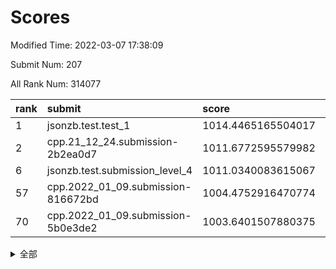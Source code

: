 # Scores

Modified Time: 2022-03-07 17:38:09

Submit Num: 207

All Rank Num: 314077

| rank |               submit               |       score        |       sigma        | pk_num |
| :--- | :--------------------------------- | :----------------- | :----------------- | :----- |
| 1    | jsonzb.test.test_1                 | 1014.4465165504017 | 0.8511839479861827 | 6071   |
| 2    | cpp.21_12_24.submission-2b2ea0d7   | 1011.6772595579982 | 0.8194593116523292 | 6063   |
| 6    | jsonzb.test.submission_level_4     | 1011.0340083615067 | 0.794696164340757  | 6071   |
| 57   | cpp.2022_01_09.submission-816672bd | 1004.4752916470774 | 0.7209420152484666 | 6070   |
| 70   | cpp.2022_01_09.submission-5b0e3de2 | 1003.6401507880375 | 0.7242151097059548 | 6073   |


<details>
<summary>全部</summary>

| rank |                 submit                 |       score        |       sigma        | pk_num |
| :--- | :------------------------------------- | :----------------- | :----------------- | :----- |
| 1    | jsonzb.test.test_1                     | 1014.4465165504017 | 0.8511839479861827 | 6071   |
| 2    | cpp.21_12_24.submission-2b2ea0d7       | 1011.6772595579982 | 0.8194593116523292 | 6063   |
| 3    | gobigger.level_3.submission_level_3_10 | 1011.3572207846008 | 0.7666446474214746 | 6070   |
| 4    | gobigger.level_3.submission_level_3_44 | 1011.3050747385637 | 0.7894714273759816 | 6071   |
| 5    | gobigger.level_3.submission_level_3_19 | 1011.2627451546598 | 0.7761161079833692 | 6073   |
| 6    | jsonzb.test.submission_level_4         | 1011.0340083615067 | 0.794696164340757  | 6071   |
| 7    | gobigger.level_3.submission_level_3_39 | 1011.0234204709623 | 0.7534743136646336 | 6071   |
| 8    | gobigger.level_3.submission_level_3_42 | 1010.9683577079317 | 0.7990309901100578 | 6069   |
| 9    | gobigger.level_3.submission_level_3_36 | 1010.9276571021727 | 0.7607562609345925 | 6071   |
| 10   | gobigger.level_3.submission_level_3_21 | 1010.9206098319435 | 0.7984346012892156 | 6063   |
| 11   | gobigger.level_3.submission_level_3_31 | 1010.8640905701704 | 0.7543224153258355 | 6065   |
| 12   | gobigger.level_3.submission_level_3_13 | 1010.770171959058  | 0.7654433937693037 | 6074   |
| 13   | gobigger.level_3.submission_level_3_17 | 1010.7020712034617 | 0.7674290231863261 | 6068   |
| 14   | gobigger.level_3.submission_level_3_46 | 1010.6792172141954 | 0.7771129362984022 | 6068   |
| 15   | gobigger.level_3.submission_level_3_41 | 1010.6547538877545 | 0.7647069103694853 | 6065   |
| 16   | gobigger.level_3.submission_level_3_22 | 1010.6145469134506 | 0.7595498633240324 | 6064   |
| 17   | gobigger.level_3.submission_level_3_4  | 1010.4744509446978 | 0.7787026884758836 | 6071   |
| 18   | gobigger.level_3.submission_level_3_38 | 1010.4539707082329 | 0.7611593507611916 | 6068   |
| 19   | gobigger.level_3.submission_level_3_11 | 1010.453349956963  | 0.7595919532890699 | 6064   |
| 20   | gobigger.level_3.submission_level_3_16 | 1010.3664192351781 | 0.7570885532118226 | 6064   |
| 21   | gobigger.level_3.submission_level_3_14 | 1010.2654309496523 | 0.7744257972197971 | 6068   |
| 22   | gobigger.level_3.submission_level_3_30 | 1010.2386444599463 | 0.7498111605374109 | 6071   |
| 23   | gobigger.level_3.submission_level_3_43 | 1010.0975557578099 | 0.7701657425502568 | 6067   |
| 24   | gobigger.level_3.submission_level_3_18 | 1010.0536537400848 | 0.7747796295691587 | 6064   |
| 25   | gobigger.level_3.submission_level_3_49 | 1010.0530481331566 | 0.757304364372954  | 6068   |
| 26   | gobigger.level_3.submission_level_3_37 | 1010.0397237605391 | 0.771779785721395  | 6070   |
| 27   | gobigger.level_3.submission_level_3_23 | 1010.0035948071743 | 0.7354970297865472 | 6070   |
| 28   | gobigger.level_3.submission_level_3_29 | 1009.9557390653188 | 0.75318079488676   | 6072   |
| 29   | gobigger.level_3.submission_level_3_6  | 1009.8769559233104 | 0.7515003632580015 | 6071   |
| 30   | gobigger.level_3.submission_level_3_1  | 1009.873901939332  | 0.7748800138937353 | 6065   |
| 31   | gobigger.level_3.submission_level_3_3  | 1009.7361597591262 | 0.768246247385142  | 6068   |
| 32   | gobigger.level_3.submission_level_3_24 | 1009.6174235668498 | 0.7488406088395508 | 6068   |
| 33   | gobigger.level_3.submission_level_3_45 | 1009.482661790733  | 0.7503809654589468 | 6067   |
| 34   | gobigger.level_3.submission_level_3_47 | 1009.4452196250227 | 0.7593518651088234 | 6068   |
| 35   | gobigger.level_3.submission_level_3_48 | 1009.4340708141264 | 0.7481209142810539 | 6069   |
| 36   | gobigger.level_3.submission_level_3_35 | 1009.4309455890907 | 0.7667431972822599 | 6071   |
| 37   | gobigger.level_3.submission_level_3_34 | 1009.4209095483221 | 0.7413045282482332 | 6067   |
| 38   | gobigger.level_3.submission_level_3_32 | 1009.3715311616687 | 0.7421223478106627 | 6069   |
| 39   | gobigger.level_3.submission_level_3_40 | 1009.3672497525133 | 0.7361033696949102 | 6068   |
| 40   | gobigger.level_3.submission_level_3_2  | 1009.3340339388537 | 0.7481247321545879 | 6074   |
| 41   | gobigger.level_3.submission_level_3_7  | 1009.0822813202899 | 0.7656722862689821 | 6069   |
| 42   | gobigger.level_3.submission_level_3_12 | 1009.078074773168  | 0.7519617267060239 | 6073   |
| 43   | gobigger.level_3.submission_level_3_15 | 1009.0635108870355 | 0.7530893384073571 | 6068   |
| 44   | gobigger.level_3.submission_level_3_8  | 1009.0497129132332 | 0.7836904578703547 | 6066   |
| 45   | gobigger.level_3.submission_level_3_26 | 1009.039325902284  | 0.7425377909331717 | 6068   |
| 46   | gobigger.level_3.submission_level_3_20 | 1009.0211689242099 | 0.7530392842018295 | 6067   |
| 47   | gobigger.level_3.submission_level_3_33 | 1008.9151009867927 | 0.7330552761274746 | 6063   |
| 48   | gobigger.level_3.submission_level_3_9  | 1008.6169469522494 | 0.7628347970939192 | 6068   |
| 49   | gobigger.level_3.submission_level_3_27 | 1008.5899657303754 | 0.7440631547283464 | 6071   |
| 50   | gobigger.level_3.submission_level_3_28 | 1008.5680318241349 | 0.7508278600875693 | 6069   |
| 51   | gobigger.level_3.submission_level_3_5  | 1008.4461341021182 | 0.7446561833938407 | 6070   |
| 52   | gobigger.level_3.submission_level_3_25 | 1008.2341640301368 | 0.7362293394060895 | 6068   |
| 53   | gobigger.level_3.submission_level_3_0  | 1007.7121082915414 | 0.7412000735480482 | 6068   |
| 54   | gobigger.level_1.submission_level_1_29 | 1004.6646907388315 | 0.7283642541623602 | 6069   |
| 55   | gobigger.level_1.submission_level_1_39 | 1004.6302061170798 | 0.7295930399840248 | 6069   |
| 56   | gobigger.level_1.submission_level_1_20 | 1004.5910905744822 | 0.7143377657536956 | 6069   |
| 57   | cpp.2022_01_09.submission-816672bd     | 1004.4752916470774 | 0.7209420152484666 | 6070   |
| 58   | gobigger.level_1.submission_level_1_36 | 1004.332947709857  | 0.7233544759531997 | 6072   |
| 59   | gobigger.level_1.submission_level_1_14 | 1004.315669672278  | 0.7210593886127628 | 6072   |
| 60   | gobigger.level_1.submission_level_1_40 | 1004.1532624040267 | 0.7124921536649672 | 6068   |
| 61   | gobigger.level_1.submission_level_1_47 | 1004.1175120870776 | 0.7202557112613317 | 6068   |
| 62   | gobigger.level_1.submission_level_1_10 | 1004.1152673183047 | 0.7054406273477898 | 6069   |
| 63   | gobigger.level_1.submission_level_1_38 | 1004.0151828463031 | 0.7161112261536691 | 6073   |
| 64   | gobigger.level_1.submission_level_1_24 | 1003.9702090441516 | 0.725341570674595  | 6066   |
| 65   | gobigger.level_1.submission_level_1_23 | 1003.9591647476077 | 0.7216241910721336 | 6071   |
| 66   | gobigger.level_1.submission_level_1_1  | 1003.9053458472295 | 0.7089642614079986 | 6067   |
| 67   | gobigger.level_1.submission_level_1_34 | 1003.8109722839362 | 0.7110972543738265 | 6067   |
| 68   | gobigger.level_1.submission_level_1_18 | 1003.7095917078452 | 0.7241573493080372 | 6069   |
| 69   | gobigger.level_1.submission_level_1_19 | 1003.6810148046948 | 0.7211349780181594 | 6068   |
| 70   | cpp.2022_01_09.submission-5b0e3de2     | 1003.6401507880375 | 0.7242151097059548 | 6073   |
| 71   | gobigger.level_1.submission_level_1_44 | 1003.6338016285498 | 0.707714370006294  | 6073   |
| 72   | gobigger.level_1.submission_level_1_42 | 1003.6209772221133 | 0.7038740452906923 | 6072   |
| 73   | gobigger.level_1.submission_level_1_12 | 1003.591689088315  | 0.7053476365395605 | 6074   |
| 74   | gobigger.level_1.submission_level_1_13 | 1003.5763900389826 | 0.7179869094740308 | 6065   |
| 75   | gobigger.level_1.submission_level_1_22 | 1003.5564472118873 | 0.7138409517476161 | 6067   |
| 76   | gobigger.level_1.submission_level_1_26 | 1003.5366234040986 | 0.7154397536790479 | 6076   |
| 77   | gobigger.level_1.submission_level_1_41 | 1003.5325917647947 | 0.7008610794649783 | 6069   |
| 78   | gobigger.level_1.submission_level_1_45 | 1003.502485127985  | 0.7160692051046411 | 6066   |
| 79   | gobigger.level_1.submission_level_1_0  | 1003.3755446151831 | 0.7072362205362177 | 6069   |
| 80   | gobigger.level_1.submission_level_1_6  | 1003.3486862863117 | 0.7146813374595272 | 6068   |
| 81   | gobigger.level_1.submission_level_1_5  | 1003.3111724759947 | 0.7172073324153135 | 6072   |
| 82   | gobigger.level_1.submission_level_1_17 | 1003.277418249322  | 0.7156170608703827 | 6068   |
| 83   | gobigger.level_1.submission_level_1_48 | 1003.2218798433348 | 0.7070362206153427 | 6067   |
| 84   | gobigger.level_1.submission_level_1_30 | 1003.2002519655679 | 0.7078905234479044 | 6070   |
| 85   | gobigger.level_1.submission_level_1_4  | 1003.1644996399348 | 0.7169607565172674 | 6071   |
| 86   | gobigger.level_1.submission_level_1_49 | 1003.1227563779596 | 0.7262481302688976 | 6071   |
| 87   | gobigger.level_1.submission_level_1_27 | 1003.0782102054242 | 0.7255510503689057 | 6072   |
| 88   | gobigger.level_1.submission_level_1_2  | 1003.0780994374412 | 0.7154736299180134 | 6063   |
| 89   | gobigger.level_1.submission_level_1_8  | 1002.9331577967135 | 0.7026396761874716 | 6065   |
| 90   | gobigger.level_1.submission_level_1_31 | 1002.8685637354305 | 0.7184243247445865 | 6066   |
| 91   | gobigger.level_1.submission_level_1_28 | 1002.843612144723  | 0.7104315705249209 | 6072   |
| 92   | gobigger.level_1.submission_level_1_9  | 1002.8203855931273 | 0.7165356553874265 | 6069   |
| 93   | gobigger.level_1.submission_level_1_21 | 1002.7755530604164 | 0.7151597860158326 | 6067   |
| 94   | gobigger.level_1.submission_level_1_32 | 1002.7223275244363 | 0.7116770885746633 | 6067   |
| 95   | gobigger.level_1.submission_level_1_3  | 1002.7137038699301 | 0.718968325718552  | 6073   |
| 96   | gobigger.level_1.submission_level_1_46 | 1002.6730700137725 | 0.7077193178767498 | 6072   |
| 97   | gobigger.level_1.submission_level_1_35 | 1002.6254016652553 | 0.7063294152235394 | 6071   |
| 98   | gobigger.level_1.submission_level_1_37 | 1002.4987340474748 | 0.7177912264639866 | 6070   |
| 99   | gobigger.level_1.submission_level_1_43 | 1002.41682471839   | 0.719330611036455  | 6073   |
| 100  | gobigger.level_1.submission_level_1_11 | 1002.1558985295601 | 0.71201713213295   | 6067   |
| 101  | gobigger.level_1.submission_level_1_33 | 1002.1468684135373 | 0.717686762464535  | 6067   |
| 102  | gobigger.level_1.submission_level_1_16 | 1002.0975672888284 | 0.7114582284526211 | 6070   |
| 103  | gobigger.level_1.submission_level_1_15 | 1001.9042117559022 | 0.7085867539512516 | 6071   |
| 104  | gobigger.level_1.submission_level_1_7  | 1001.8719768562905 | 0.7149626463507582 | 6071   |
| 105  | gobigger.level_1.submission_level_1_25 | 1001.7643195015008 | 0.7103261935424882 | 6068   |
| 106  | gobigger.random.submission_random_11   | 997.337030851752   | 0.7082339596821084 | 6073   |
| 107  | gobigger.random.submission_random_7    | 997.1834315104978  | 0.7157556222881997 | 6070   |
| 108  | gobigger.random.submission_random_42   | 997.007898733949   | 0.7053761016424828 | 6073   |
| 109  | gobigger.random.submission_random_5    | 996.9617637377991  | 0.6963950308110938 | 6065   |
| 110  | gobigger.random.submission_random_0    | 996.8615062398451  | 0.7061409209706564 | 6068   |
| 111  | gobigger.random.submission_random_13   | 996.8287080448463  | 0.7114336908094131 | 6065   |
| 112  | gobigger.random.submission_random_30   | 996.8185016823256  | 0.6977434422812441 | 6071   |
| 113  | gobigger.random.submission_random_16   | 996.7744020864977  | 0.705248923951315  | 6067   |
| 114  | gobigger.random.submission_random_46   | 996.7582243168541  | 0.7027768246324516 | 6072   |
| 115  | gobigger.random.submission_random_14   | 996.6703301927171  | 0.7160087537384152 | 6071   |
| 116  | gobigger.random.submission_random_32   | 996.6649229271563  | 0.7075359119297019 | 6069   |
| 117  | gobigger.random.submission_random_20   | 996.6164243938459  | 0.7053249791944468 | 6070   |
| 118  | gobigger.random.submission_random_22   | 996.5582038778398  | 0.7060322479378397 | 6066   |
| 119  | gobigger.random.submission_random_41   | 996.5102796765664  | 0.6975673918636516 | 6071   |
| 120  | gobigger.random.submission_random_18   | 996.462936943108   | 0.7100234522393968 | 6068   |
| 121  | gobigger.random.submission_random_28   | 996.4454193193704  | 0.6929687982649798 | 6070   |
| 122  | gobigger.random.submission_random_10   | 996.4346282089243  | 0.7018525752299736 | 6069   |
| 123  | gobigger.random.submission_random_40   | 996.4047331485874  | 0.7084793311404961 | 6065   |
| 124  | gobigger.random.submission_random_21   | 996.3775790140296  | 0.7057306663218129 | 6071   |
| 125  | gobigger.random.submission_random_17   | 996.2694892945472  | 0.7149255862320029 | 6071   |
| 126  | gobigger.random.submission_random_33   | 996.1449026418425  | 0.7083862382695595 | 6067   |
| 127  | gobigger.random.submission_random_31   | 996.0445608308604  | 0.716106853118726  | 6076   |
| 128  | gobigger.random.submission_random_49   | 996.0303581650014  | 0.708954383971616  | 6070   |
| 129  | gobigger.random.submission_random_47   | 996.0068044899429  | 0.7151401737397366 | 6071   |
| 130  | gobigger.random.submission_random_44   | 995.9392387596533  | 0.7211842772422384 | 6067   |
| 131  | gobigger.random.submission_random_37   | 995.9330298421916  | 0.7226161987497512 | 6062   |
| 132  | gobigger.random.submission_random_8    | 995.8640482018832  | 0.7199151518852417 | 6068   |
| 133  | gobigger.random.submission_random_25   | 995.8215182032424  | 0.6961618561983404 | 6068   |
| 134  | gobigger.random.submission_random_9    | 995.8194354768226  | 0.7155922887509147 | 6069   |
| 135  | gobigger.random.submission_random_1    | 995.8181664659811  | 0.7114024983906068 | 6067   |
| 136  | gobigger.random.submission_random_6    | 995.7655709807356  | 0.7014928175010071 | 6068   |
| 137  | gobigger.random.submission_random_36   | 995.7516011096411  | 0.7068843534107709 | 6068   |
| 138  | gobigger.random.submission_random_26   | 995.5803895584935  | 0.705032281573998  | 6066   |
| 139  | gobigger.random.submission_random_38   | 995.529282888655   | 0.7103733695255432 | 6069   |
| 140  | gobigger.random.submission_random_23   | 995.5123670741451  | 0.7217384372456903 | 6073   |
| 141  | gobigger.random.submission_random_3    | 995.5063868465688  | 0.7076159070382998 | 6069   |
| 142  | gobigger.random.submission_random_39   | 995.5026241526753  | 0.7210089778826029 | 6064   |
| 143  | gobigger.random.submission_random_45   | 995.4410001957897  | 0.7155199550355142 | 6068   |
| 144  | gobigger.random.submission_random_24   | 995.3687333889692  | 0.7236499866148498 | 6071   |
| 145  | gobigger.random.submission_random_34   | 995.2904785612895  | 0.717604857168953  | 6066   |
| 146  | gobigger.random.submission_random_43   | 995.2755375502899  | 0.7039148502704212 | 6070   |
| 147  | gobigger.random.submission_random_29   | 995.2468982283704  | 0.7166703549779261 | 6067   |
| 148  | gobigger.random.submission_random_12   | 995.2247832157941  | 0.7282427930549727 | 6070   |
| 149  | gobigger.random.submission_random_48   | 995.1451812736589  | 0.7152256338043456 | 6062   |
| 150  | gobigger.random.submission_random_2    | 995.1256274921676  | 0.7036732134890751 | 6068   |
| 151  | gobigger.random.submission_random_27   | 995.0794195831248  | 0.7281468298096612 | 6070   |
| 152  | gobigger.random.submission_random_15   | 995.0561269841766  | 0.7118544227318222 | 6067   |
| 153  | gobigger.random.submission_random_4    | 995.052665319433   | 0.7109482731762589 | 6066   |
| 154  | gobigger.level_2.submission_level_2_32 | 994.9852560244782  | 0.7346112557403047 | 6073   |
| 155  | gobigger.random.submission_random_35   | 994.562725745118   | 0.7121320286891188 | 6073   |
| 156  | gobigger.random.submission_random_19   | 994.2267484401417  | 0.7213082805281172 | 6066   |
| 157  | gobigger.level_2.submission_level_2_25 | 993.8686173157959  | 0.7310088152245036 | 6066   |
| 158  | gobigger.level_2.submission_level_2_23 | 993.8496091639197  | 0.7178010855740814 | 6065   |
| 159  | gobigger.level_2.submission_level_2_28 | 993.5774429678877  | 0.7499157194791125 | 6070   |
| 160  | gobigger.level_2.submission_level_2_43 | 993.4455107500298  | 0.7325345471517032 | 6064   |
| 161  | gobigger.level_2.submission_level_2_15 | 993.4394185157405  | 0.7408926598422816 | 6069   |
| 162  | gobigger.level_2.submission_level_2_7  | 993.4064064378844  | 0.7367897696860491 | 6071   |
| 163  | gobigger.level_2.submission_level_2_34 | 993.3222559755576  | 0.7306138136816723 | 6070   |
| 164  | gobigger.level_2.submission_level_2_45 | 993.227729093676   | 0.7401227515225425 | 6068   |
| 165  | gobigger.level_2.submission_level_2_48 | 993.0843485150232  | 0.7411649434635216 | 6071   |
| 166  | gobigger.level_2.submission_level_2_11 | 993.0776531187587  | 0.7327860842072832 | 6073   |
| 167  | gobigger.level_2.submission_level_2_22 | 993.0613368814182  | 0.7366955954721072 | 6070   |
| 168  | gobigger.level_2.submission_level_2_13 | 992.9529699060124  | 0.7613471906779384 | 6069   |
| 169  | gobigger.level_2.submission_level_2_30 | 992.8554595620609  | 0.7224493367011592 | 6075   |
| 170  | gobigger.level_2.submission_level_2_42 | 992.7972613898894  | 0.7277404699039474 | 6071   |
| 171  | gobigger.level_2.submission_level_2_5  | 992.7894728348659  | 0.7391536665607343 | 6070   |
| 172  | gobigger.level_2.submission_level_2_49 | 992.7817367154937  | 0.7413212107922817 | 6067   |
| 173  | gobigger.level_2.submission_level_2_14 | 992.7496136928448  | 0.7496167907590561 | 6064   |
| 174  | gobigger.level_2.submission_level_2_9  | 992.6772731031484  | 0.7377503705777919 | 6073   |
| 175  | gobigger.level_2.submission_level_2_0  | 992.6160922286775  | 0.7507788874607264 | 6068   |
| 176  | gobigger.level_2.submission_level_2_17 | 992.5513940906025  | 0.7612438854105069 | 6068   |
| 177  | gobigger.level_2.submission_level_2_24 | 992.4365073124156  | 0.7347365954510924 | 6071   |
| 178  | gobigger.level_2.submission_level_2_2  | 992.4220992605015  | 0.7523279875353814 | 6071   |
| 179  | gobigger.level_2.submission_level_2_16 | 992.3088576777361  | 0.7517380086668973 | 6071   |
| 180  | gobigger.level_2.submission_level_2_33 | 992.271495579271   | 0.7482266510535399 | 6070   |
| 181  | gobigger.level_2.submission_level_2_39 | 992.1050592132214  | 0.7406039975314369 | 6074   |
| 182  | gobigger.level_2.submission_level_2_21 | 992.0703820002672  | 0.7511340425198841 | 6068   |
| 183  | gobigger.level_2.submission_level_2_38 | 992.0631781513896  | 0.7413884398819235 | 6072   |
| 184  | gobigger.level_2.submission_level_2_41 | 991.9162943636128  | 0.7240513015266038 | 6073   |
| 185  | gobigger.level_2.submission_level_2_47 | 991.9144134410587  | 0.7220570277223224 | 6072   |
| 186  | gobigger.level_2.submission_level_2_12 | 991.9119174586846  | 0.7479068060474262 | 6072   |
| 187  | gobigger.level_2.submission_level_2_18 | 991.8700901632807  | 0.7518442073816511 | 6069   |
| 188  | gobigger.level_2.submission_level_2_20 | 991.7897758488905  | 0.7398358168672866 | 6069   |
| 189  | gobigger.level_2.submission_level_2_3  | 991.7889578913812  | 0.7504082916954236 | 6076   |
| 190  | gobigger.level_2.submission_level_2_37 | 991.7346737818734  | 0.7348450739868438 | 6072   |
| 191  | gobigger.level_2.submission_level_2_19 | 991.6566748902544  | 0.7460529088525074 | 6067   |
| 192  | gobigger.level_2.submission_level_2_4  | 991.6515459395421  | 0.7464381452986976 | 6073   |
| 193  | gobigger.level_2.submission_level_2_31 | 991.6393643442714  | 0.747878121936964  | 6067   |
| 194  | gobigger.level_2.submission_level_2_27 | 991.5662225174293  | 0.7456427628600147 | 6073   |
| 195  | gobigger.level_2.submission_level_2_10 | 991.5560378770053  | 0.7330614946474622 | 6070   |
| 196  | gobigger.level_2.submission_level_2_44 | 991.4511675865191  | 0.7420833773688698 | 6070   |
| 197  | gobigger.level_2.submission_level_2_8  | 991.3541212476289  | 0.7527893981297805 | 6070   |
| 198  | gobigger.level_2.submission_level_2_29 | 991.3528940358715  | 0.7450811409156486 | 6072   |
| 199  | gobigger.level_2.submission_level_2_36 | 991.2474838401293  | 0.7464935894240647 | 6070   |
| 200  | gobigger.level_2.submission_level_2_26 | 991.2383531554364  | 0.7585496732530164 | 6071   |
| 201  | gobigger.level_2.submission_level_2_35 | 991.1779892321242  | 0.7492604947127428 | 6064   |
| 202  | gobigger.level_2.submission_level_2_6  | 990.8798726135086  | 0.7824674431663968 | 6070   |
| 203  | gobigger.level_2.submission_level_2_40 | 990.8483514509117  | 0.7629028685734811 | 6073   |
| 204  | gobigger.level_2.submission_level_2_46 | 990.684041684573   | 0.7566331553477076 | 6066   |
| 205  | gobigger.level_2.submission_level_2_1  | 990.5331476065792  | 0.7398967055453793 | 6074   |
| 206  | gobigger.none.submission_none_1        | 977.6545888466616  | 1.3144778084930913 | 6069   |
| 207  | gobigger.none.submission_none_0        | 976.9300813291756  | 1.4532558623773673 | 6067   |

</details>